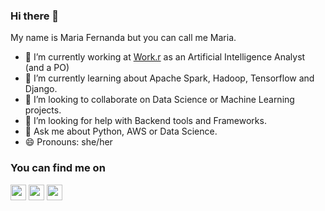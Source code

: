 ### Hi there 👋

My name is Maria Fernanda but you can call me Maria.

- 🔭 I’m currently working at [Work.r](https://www.workr.com.co/) as an Artificial Intelligence Analyst (and a PO)
- 🌱 I’m currently learning about Apache Spark, Hadoop, Tensorflow and Django. 
- 👯 I’m looking to collaborate on Data Science or Machine Learning projects. 
- 🤔 I’m looking for help with Backend tools and Frameworks. 
- 💬 Ask me about Python, AWS or Data Science. 
- 😄 Pronouns: she/her


### You can find me on

[<img src= "https://simpleicons.org/icons/linkedin.svg" width="25" height="25">][1]     [<img src= "https://simpleicons.org/icons/twitter.svg" width="25" height="25">][2]    [<img src= "https://simpleicons.org/icons/twitch.svg" width="25" height="25">][3]    

[1]: https://www.linkedin.com/in/mfernandarojasca/
[2]: https://www.linkedin.com/in/mfernandarojasca/
[3]: https://www.twitch.tv/mfernandarojasca



<!--
**mfernandarojasca/mfernandarojasca** is a ✨ _special_ ✨ repository because its `README.md` (this file) appears on your GitHub profile.


